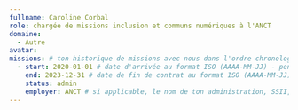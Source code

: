 ```yaml
---
fullname: Caroline Corbal 
role: chargée de missions inclusion et communs numériques à l'ANCT
domaine:
  - Autre
avatar: 
missions: # ton historique de missions avec nous dans l'ordre chronologique. Remplis déjà la première pour commencer !
  - start: 2020-01-01 # date d'arrivée au format ISO (AAAA-MM-JJ) - pense à bien garder les '' !
    end: 2023-12-31 # date de fin de contrat au format ISO (AAAA-MM-JJ) - pense à bien garder les '' !
    status: admin
    employer: ANCT # si applicable, le nom de ton administration, SSII, etc.
---
```

